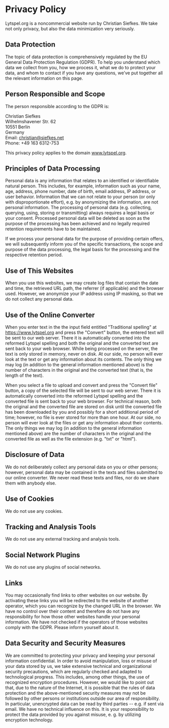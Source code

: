 # Privacy Policy

Lytspel.org is a noncommercial website run by Christian Siefkes. We take
not only privacy, but also the data minimization very seriously.


## Data Protection

The topic of data protection is comprehensively regulated by the EU General
Data Protection Regulation (GDPR). To help you understand which data we
collect from you, how we process it, what we do to protect your data, and
whom to contact if you have any questions, we’ve put together all the
relevant information on this page.


## Person Responsible and Scope

The person responsible according to the GDPR is:

Christian Siefkes  
Wilhelmshavener Str. 62  
10551 Berlin  
Germany  
Email: <christian@siefkes.net>  
Phone: +49 163 6312-753

This privacy policy applies to the domain www.lytspel.org.


## Principles of Data Processing

Personal data is any information that relates to an identified or
identifiable natural person. This includes, for example, information such
as your name, age, address, phone number, date of birth, email address, IP
address, or user behavior. Information that we can not relate to your
person (or only with disproportionate effort), e.g. by anonymizing the
information, are not personal information. The processing of personal data
(e.g. collecting, querying, using, storing or transmitting) always requires
a legal basis or your consent. Processed personal data will be deleted as
soon as the purpose of the processing has been achieved and no legally
required retention requirements have to be maintained.

If we process your personal data for the purpose of providing certain
offers, we will subsequently inform you of the specific transactions, the
scope and purpose of the data processing, the legal basis for the
processing and the respective retention period.


## Use of This Websites

When you use this websites, we may create log files that contain the
date and time, the retrieved URL path, the referrer (if applicable) and the
browser used. However, we anonymize your IP address using IP masking, so
that we do not collect any personal data.


## Use of the Online Converter

When you enter text in the the input field entitled "Traditional spelling"
at <https://www.lytspel.org> and press the "Convert" button, the entered
text will be sent to our web server. There it is automatically converted
into the reformed Lytspel spelling and both the original and the converted
text are sent back to your web browser. While being processed on the
server, the text is only stored in memory, never on disk. At our side, no
person will ever look at the text or get any information about its
contents. The only thing we may log (in addition to the general information
mentioned above) is the number of characters in the original and the
converted text (that is, the length of the text).

When you select a file to upload and convert and press the "Convert file"
button, a copy of the selected file will be sent to our web server. There
it is automatically converted into the reformed Lytspel spelling and the
converted file is sent back to your web browser. For technical reason, both
the original and the converted file are stored on disk until the converted
file has been downloaded by you and possibly for a short additional period
of time; however, no file is ever stored for more than one hour. At our
side, no person will ever look at the files or get any information about
their contents. The only things we may log (in addition to the general
information mentioned above) are the number of characters in the original
and the converted file as well as the file extension (e.g. "txt" or
"html").


## Disclosure of Data

We do not deliberately collect any personal data on you or other persons;
however, personal data may be contained in the texts and files submitted to
our online converter. We never read these texts and files, nor do we share
them with anybody else.


## Use of Cookies

We do not use any cookies.


## Tracking and Analysis Tools

We do not use any external tracking and analysis tools.


## Social Network Plugins

We do not use any plugins of social networks.

## Links

You may occasionally find links to other websites on our website. By
activating these links you will be redirected to the website of another
operator, which you can recognize by the changed URL in the browser. We
have no control over their content and therefore do not have any
responsibility for how those other websites handle your personal
information. We have not checked if the operators of those websites comply
with the GDPR. Please inform yourself about it.


## Data Security and Security Measures

We are committed to protecting your privacy and keeping your personal
information confidential. In order to avoid manipulation, loss or misuse of
your data stored by us, we take extensive technical and organizational
security precautions, which are regularly checked and adapted to
technological progress. This includes, among other things, the use of
recognized encryption procedures. However, we would like to point out that,
due to the nature of the Internet, it is possible that the rules of data
protection and the above-mentioned security measures may not be followed by
other persons or institutions outside our area of responsibility. In
particular, unencrypted data can be read by third parties -- e.g. if sent
via email. We have no technical influence on this. It is your
responsibility to protect the data provided by you against misuse, e. g. by
utilizing encryption technology.
